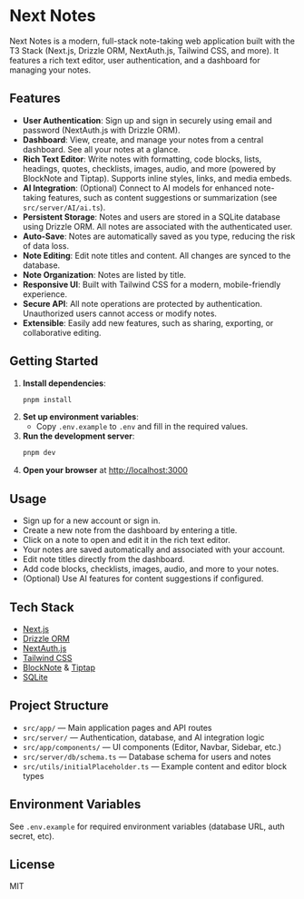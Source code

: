 # Next Notes

Next Notes is a modern, full-stack note-taking web application built with the T3 Stack (Next.js, Drizzle ORM, NextAuth.js, Tailwind CSS, and more). It features a rich text editor, user authentication, and a dashboard for managing your notes.

## Features

- **User Authentication**: Sign up and sign in securely using email and password (NextAuth.js with Drizzle ORM).
- **Dashboard**: View, create, and manage your notes from a central dashboard. See all your notes at a glance.
- **Rich Text Editor**: Write notes with formatting, code blocks, lists, headings, quotes, checklists, images, audio, and more (powered by BlockNote and Tiptap). Supports inline styles, links, and media embeds.
- **AI Integration**: (Optional) Connect to AI models for enhanced note-taking features, such as content suggestions or summarization (see `src/server/AI/ai.ts`).
- **Persistent Storage**: Notes and users are stored in a SQLite database using Drizzle ORM. All notes are associated with the authenticated user.
- **Auto-Save**: Notes are automatically saved as you type, reducing the risk of data loss.
- **Note Editing**: Edit note titles and content. All changes are synced to the database.
- **Note Organization**: Notes are listed by title. 
- **Responsive UI**: Built with Tailwind CSS for a modern, mobile-friendly experience.
- **Secure API**: All note operations are protected by authentication. Unauthorized users cannot access or modify notes.
- **Extensible**: Easily add new features, such as sharing, exporting, or collaborative editing.

## Getting Started

1. **Install dependencies**:
   ```cmd
   pnpm install
   ```
2. **Set up environment variables**:
   - Copy `.env.example` to `.env` and fill in the required values.
3. **Run the development server**:
   ```cmd
   pnpm dev
   ```
4. **Open your browser** at [http://localhost:3000](http://localhost:3000)

## Usage

- Sign up for a new account or sign in.
- Create a new note from the dashboard by entering a title.
- Click on a note to open and edit it in the rich text editor.
- Your notes are saved automatically and associated with your account.
- Edit note titles directly from the dashboard.
- Add code blocks, checklists, images, audio, and more to your notes.
- (Optional) Use AI features for content suggestions if configured.

## Tech Stack

- [Next.js](https://nextjs.org)
- [Drizzle ORM](https://orm.drizzle.team)
- [NextAuth.js](https://next-auth.js.org)
- [Tailwind CSS](https://tailwindcss.com)
- [BlockNote](https://blocknotejs.org) & [Tiptap](https://tiptap.dev)
- [SQLite](https://www.sqlite.org/index.html)

## Project Structure

- `src/app/` — Main application pages and API routes
- `src/server/` — Authentication, database, and AI integration logic
- `src/app/components/` — UI components (Editor, Navbar, Sidebar, etc.)
- `src/server/db/schema.ts` — Database schema for users and notes
- `src/utils/initialPlaceholder.ts` — Example content and editor block types

## Environment Variables

See `.env.example` for required environment variables (database URL, auth secret, etc).

## License

MIT
